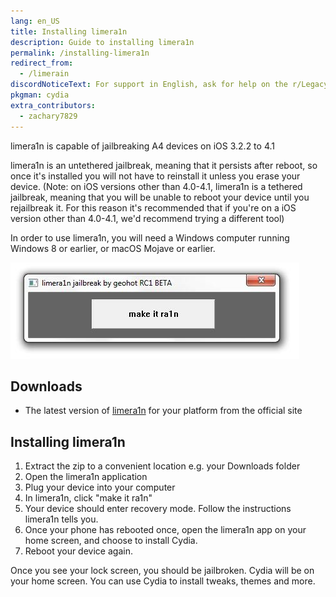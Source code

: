 ```yaml
---
lang: en_US
title: Installing limera1n
description: Guide to installing limera1n
permalink: /installing-limera1n
redirect_from:
  - /limerain
discordNoticeText: For support in English, ask for help on the r/LegacyJailbreak <a href="http://discord.legacyjailbreak.com/">Discord Server</a>.
pkgman: cydia
extra_contributors:
  - zachary7829
---
```


limera1n is capable of jailbreaking A4 devices on iOS 3.2.2 to 4.1

limera1n is an untethered jailbreak, meaning that it persists after reboot, so once it's installed you will not have to reinstall it unless you erase your device. (Note: on iOS versions other than 4.0-4.1, limera1n is a tethered jailbreak, meaning that you will be unable to reboot your device until you rejailbreak it. For this reason it's recommended that if you're on a iOS version other than 4.0-4.1, we'd recommend trying a different tool)

In order to use limera1n, you will need a Windows computer running Windows 8 or earlier, or macOS Mojave or earlier.


![A screenshot of limera1n](/assets/images/limera1n.jpeg)

## Downloads

- The latest version of [limera1n](http://limera1n.com/) for your platform from the official site

## Installing limera1n

1. Extract the zip to a convenient location e.g. your Downloads folder
2. Open the limera1n application
3. Plug your device into your computer
4. In limera1n, click "make it ra1n"
5. Your device should enter recovery mode. Follow the instructions limera1n tells you.
5. Once your phone has rebooted once, open the limera1n app on your home screen, and choose to install Cydia.
6. Reboot your device again.

Once you see your lock screen, you should be jailbroken. Cydia will be on your home screen. You can use Cydia to install <router-link to="/faq/#what-are-tweaks">tweaks</router-link>, themes and more.